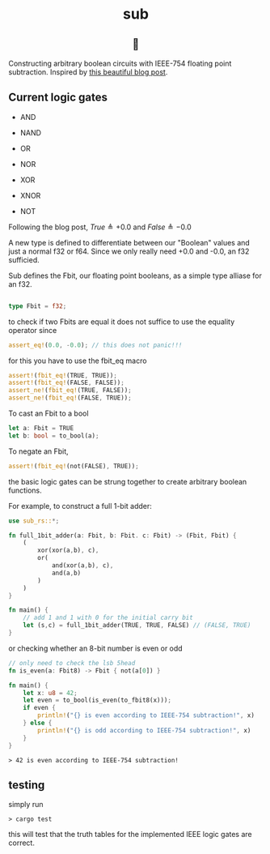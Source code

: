 
<h1 align="center">sub</h1>
<h2 align="center">🥺</h2>

Constructing arbitrary boolean circuits with IEEE-754 floating point subtraction. Inspired by [this beautiful blog post](https://orlp.net/blog/subtraction-is-functionally-complete/).


## Current logic gates

* AND

* NAND

* OR

* NOR

* XOR

* XNOR

* NOT

Following the blog post, $True \triangleq +0.0$ and $False \triangleq -0.0$

A new type is defined to differentiate between our "Boolean" values and just a normal f32 or f64. Since we only really need +0.0 and -0.0, an f32 sufficied.

Sub defines the Fbit, our floating point booleans, as a simple type alliase for an f32.

```Rust

type Fbit = f32;
```

to check if two Fbits are equal it does not suffice to use the equality operator since

```Rust
assert_eq!(0.0, -0.0); // this does not panic!!!
```

for this you have to use the fbit_eq macro

```Rust
assert!(fbit_eq!(TRUE, TRUE));
assert!(fbit_eq!(FALSE, FALSE));
assert_ne!(fbit_eq!(TRUE, FALSE));
assert_ne!(fbit_eq!(FALSE, TRUE));
```

To cast an Fbit to a bool

```Rust
let a: Fbit = TRUE
let b: bool = to_bool(a);
```

To negate an Fbit,

```Rust
assert!(fbit_eq!(not(FALSE), TRUE));
```

the basic logic gates can be strung together to create arbitrary boolean functions.

For example, to construct a full 1-bit adder:

```Rust
use sub_rs::*;

fn full_1bit_adder(a: Fbit, b: Fbit. c: Fbit) -> (Fbit, Fbit) {
    (
        xor(xor(a,b), c),
        or(
            and(xor(a,b), c),
            and(a,b)
        )
    )
}

fn main() {
    // add 1 and 1 with 0 for the initial carry bit
    let (s,c) = full_1bit_adder(TRUE, TRUE, FALSE) // (FALSE, TRUE)
}
```

or checking whether an 8-bit number is even or odd

```Rust
// only need to check the lsb 5head
fn is_even(a: Fbit8) -> Fbit { not(a[0]) }

fn main() {
    let x: u8 = 42;
    let even = to_bool(is_even(to_fbit8(x)));
    if even {
        println!("{} is even according to IEEE-754 subtraction!", x)   
    } else {
        println!("{} is odd according to IEEE-754 subtraction!", x)   
    }
}
```

```console
> 42 is even according to IEEE-754 subtraction!
```


## testing

simply run

```console
> cargo test
```

this will test that the truth tables for the implemented IEEE logic gates are correct. 

